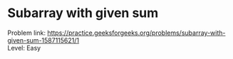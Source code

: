 # Subarray with given sum
Problem link: https://practice.geeksforgeeks.org/problems/subarray-with-given-sum-1587115621/1 <br>
Level: Easy